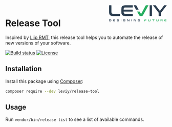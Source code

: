 <img src="docs/leviy-logo.png" alt="LEVIY logo" align="right" />

# Release Tool

Inspired by [Liip RMT](https://github.com/liip/RMT), this release tool helps you
to automate the release of new versions of your software.

[![Build status](https://img.shields.io/travis/leviy/release-tool.svg)](https://travis-ci.com/leviy/release-tool)
[![License](https://img.shields.io/github/license/leviy/release-tool.svg)](https://github.com/leviy/release-tool/blob/master/LICENSE.txt)

## Installation

Install this package using [Composer](https://getcomposer.org/):

```bash
composer require --dev leviy/release-tool
```

## Usage

Run ```vendor/bin/release list``` to see a list of available commands.
